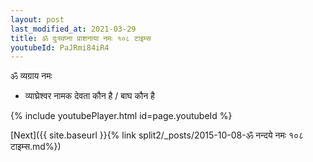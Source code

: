 ```yaml
---
layout: post
last_modified_at: 2021-03-29
title: ॐ दुःस्वप्ना प्राशनाया नमः १०८ टाइम्स
youtubeId: PaJRmi84iR4
---
```

 
 
 ॐ व्यग्राय नमः  
 
 -  व्याघ्रेश्वर नामक देवता कौन है / बाघ कौन है 
 
  
 
  
 
 
 
 
 
 


{% include youtubePlayer.html id=page.youtubeId %}
 
[Next]({{ site.baseurl }}{% link  split2/_posts/2015-10-08-ॐ नन्दये नमः १०८ टाइम्स.md%})
 
